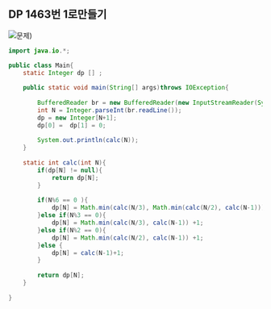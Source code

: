 ## DP 1463번 1로만들기

![문제]([[./images/1463_1로만들기.png](https://github.com/Jowhaa/Jowhaa/blob/main/images/1463_1%EB%A1%9C%EB%A7%8C%EB%93%A4%EA%B8%B0.png?raw=true)))

```java
import java.io.*;

public class Main{
    static Integer dp [] ;
    
    public static void main(String[] args)throws IOException{
        
        BufferedReader br = new BufferedReader(new InputStreamReader(System.in));
        int N = Integer.parseInt(br.readLine());
        dp = new Integer[N+1];
        dp[0] =  dp[1] = 0;
        
        System.out.println(calc(N));
    }
    
    static int calc(int N){
        if(dp[N] != null){
            return dp[N];
        }
        
        if(N%6 == 0 ){
            dp[N] = Math.min(calc(N/3), Math.min(calc(N/2), calc(N-1))) +1;
        }else if(N%3 == 0){
            dp[N] = Math.min(calc(N/3), calc(N-1)) +1;
        }else if(N%2 == 0){
            dp[N] = Math.min(calc(N/2), calc(N-1)) +1;
        }else {
            dp[N] = calc(N-1)+1;
        }
        
        return dp[N];
    }
    
}
```
